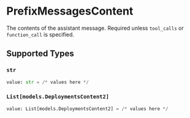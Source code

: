 # PrefixMessagesContent

The contents of the assistant message. Required unless `tool_calls` or `function_call` is specified.


## Supported Types

### `str`

```python
value: str = /* values here */
```

### `List[models.DeploymentsContent2]`

```python
value: List[models.DeploymentsContent2] = /* values here */
```


